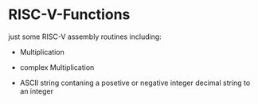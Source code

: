 # RISC-V-Functions
just some RISC-V assembly routines including:

* Multiplication 

* complex Multiplication

* ASCII string contaning a posetive or negative integer decimal string to an integer
